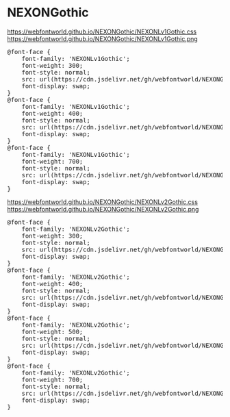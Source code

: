 # NEXONGothic

https://webfontworld.github.io/NEXONGothic/NEXONLv1Gothic.css<br>
https://webfontworld.github.io/NEXONGothic/NEXONLv1Gothic.png

<pre>
@font-face {
    font-family: 'NEXONLv1Gothic';
    font-weight: 300; 
    font-style: normal; 
    src: url(https://cdn.jsdelivr.net/gh/webfontworld/NEXONGothic/NEXONLv1GothicLowOTFLight.woff) format('woff');
    font-display: swap;
}
@font-face {
    font-family: 'NEXONLv1Gothic';
    font-weight: 400; 
    font-style: normal; 
    src: url(https://cdn.jsdelivr.net/gh/webfontworld/NEXONGothic/NEXONLv1GothicOTF.woff) format('woff');
    font-display: swap;
}
@font-face {
    font-family: 'NEXONLv1Gothic';
    font-weight: 700; 
    font-style: normal; 
    src: url(https://cdn.jsdelivr.net/gh/webfontworld/NEXONGothic/NEXONLv1GothicOTFBold.woff) format('woff');
    font-display: swap;
}
</pre>


https://webfontworld.github.io/NEXONGothic/NEXONLv2Gothic.css<br>
https://webfontworld.github.io/NEXONGothic/NEXONLv2Gothic.png

<pre>
@font-face {
    font-family: 'NEXONLv2Gothic';
    font-weight: 300; 
    font-style: normal; 
    src: url(https://cdn.jsdelivr.net/gh/webfontworld/NEXONGothic/NEXONLv2GothicLight.woff) format('woff');
    font-display: swap;
}
@font-face {
    font-family: 'NEXONLv2Gothic';
    font-weight: 400; 
    font-style: normal; 
    src: url(https://cdn.jsdelivr.net/gh/webfontworld/NEXONGothic/NEXONLv2Gothic.woff) format('woff');
    font-display: swap;
}
@font-face {
    font-family: 'NEXONLv2Gothic';
    font-weight: 500; 
    font-style: normal; 
    src: url(https://cdn.jsdelivr.net/gh/webfontworld/NEXONGothic/NEXONLv2GothicMedium.woff) format('woff');
    font-display: swap;
}
@font-face {
    font-family: 'NEXONLv2Gothic';
    font-weight: 700; 
    font-style: normal; 
    src: url(https://cdn.jsdelivr.net/gh/webfontworld/NEXONGothic/NEXONLv2GothicBold.woff) format('woff');
    font-display: swap;
}
</pre>
